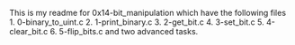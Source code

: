 This is my readme for 0x14-bit_manipulation which have the following files 1. 0-binary_to_uint.c 2. 1-print_binary.c 3. 2-get_bit.c 4. 3-set_bit.c 5. 4-clear_bit.c 6. 5-flip_bits.c and two advanced tasks.

